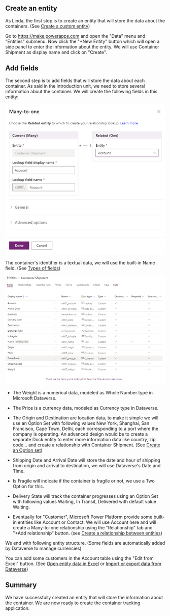 ## Create an entity

As Linda, the first step is to create an entity that will store the data about the containers. (See [Create a custom entity](/powerapps/maker/common-data-service/data-platform-create-entity/?azure-portal=true))

Go to <https://make.powerapps.com> and open the "Data" menu and "Entities" submenu. Now click the "+New Entity" button which will open a side panel to enter the information about the entity. We will use Container Shipment as display name and click on "Create".

## Add fields

The second step is to add fields that will store the data about each container. As said in the introduction unit, we need to store several information about the container. We will create the following fields in this entity:

![Current (Many) Container Shipment entity and its related entity Related (One) Account entity.](../media/image2.png)

The container's identifier is a textual data, we will use the built-in Name field. (See [Types of fields](/powerapps/maker/common-data-service/types-of-fields/?azure-portal=true))

![Entities > Container Shipment on the Fields tab lists the fields and marks Name as the Primary Field.](../media/image3.png)

- The Weight is a numerical data, modeled as Whole Number type in Microsoft Dataverse.

- The Price is a currency data, modeled as Currency type in Dataverse.

- The Origin and Destination are location data, to make it simple we will use an Option Set with following values New York, Shanghai, San Francisco, Cape Town, Delhi, each corresponding to a port where the company is operating. An advanced design would be to create a separate Dock entity to enter more information data like country, zip code... and create a relationship with Container Shipment. (See [Create an Option set](/powerapps/maker/common-data-service/custom-picklists/?azure-portal=true))

- Shipping Date and Arrival Date will store the date and hour of shipping from origin and arrival to destination, we will use Dataverse's Date and Time.

- Is Fragile will indicate if the container is fragile or not, we use a Two Option for this.

- Delivery State will track the container progresses using an Option Set with following values Waiting, In Transit, Delivered with default value Waiting.

- Eventually for "Customer", Microsoft Power Platform provide some built-in entities like Account or Contact. We will use Account here and will create a Many-to-one relationship using the "Relationship" tab and "+Add relationship" button. (see [Create a relationship between entities](/powerapps/maker/common-data-service/data-platform-entity-lookup/?azure-portal=true))

We end with following entity structure. (Some fields are automatically added by Dataverse to manage currencies)

You can add some customers in the Account table using the "Edit from Excel" button. (See [Open entity data in Excel](/powerapps/maker/common-data-service/data-platform-excel-addin/?azure-portal=true) or [Import or export data from Dataverse](/powerapps/maker/common-data-service/data-platform-import-export/?azure-portal=true))

## Summary

We have successfully created an entity that will store the information about the container. We are now ready to create the container tracking application.
